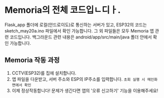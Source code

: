 # Memoria의 전체 코드입ㄴ디ㅏ.

Flask_app 폴더에 로컬(안드로이도)로 통신하는 서버가 있고,
ESP32의 코드는 sketch_may20a.ino 파일에서 확인 가능합니다.
그 외 파일들은 모두 Memoria 앱 관련 코드입니다.
백그라운드 관련 내용은 android/app/src/main/java 폴더 안에서 확인 가능합니다.

## Memoria 작동 과정

1. CCTV(ESP32)를 집에 설치합니다.
2. 앱 파일을 다운받고, 서버 주소와 ESP의 IP주소를 입력합니다.
   `초회 실행 시 메인화면에서 확인`
3. 이제 정상작동합니다! 문제가 생긴다면 앱의 '오류 신고하기' 기능을 이용해주세요!
